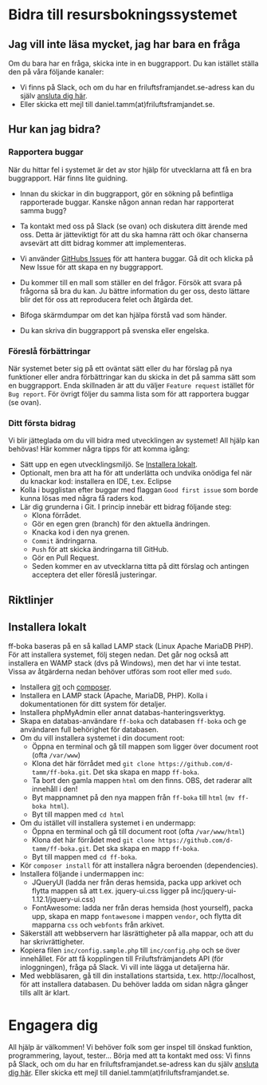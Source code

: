 # Bidra till resursbokningssystemet

## Jag vill inte läsa mycket, jag har bara en fråga
Om du bara har en fråga, skicka inte in en buggrapport. Du kan istället ställa den på våra följande kanaler:

* Vi finns på Slack, och om du har en friluftsframjandet.se-adress kan du själv 
[ansluta dig här](https://join.slack.com/t/ff-boka/signup).
* Eller skicka ett mejl till daniel.tamm(at)friluftsframjandet.se.

## Hur kan jag bidra?

### Rapportera buggar
När du hittar fel i systemet är det av stor hjälp för utvecklarna att få en bra buggrapport. Här finns lite guidning.

* Innan du skickar in din buggrapport, gör en sökning på befintliga rapporterade buggar.
Kanske någon annan redan har rapporterat samma bugg?

* Ta kontakt med oss på Slack (se ovan) och diskutera ditt ärende med oss. Detta är jätteviktigt för
  att du ska hamna rätt och ökar chanserna avsevärt att ditt bidrag kommer att implementeras.

* Vi använder [GitHubs Issues](https://github.com/d-tamm/ff-boka/issues) för att hantera buggar.
Gå dit och klicka på New Issue för att skapa en ny buggrapport.

* Du kommer till en mall som ställer en del frågor. Försök att svara på frågorna så bra du kan.
Ju bättre information du ger oss, desto lättare blir det för oss att reproducera felet och åtgärda det.

* Bifoga skärmdumpar om det kan hjälpa förstå vad som händer.

* Du kan skriva din buggrapport på svenska eller engelska.

### Föreslå förbättringar
När systemet beter sig på ett oväntat sätt eller du har förslag på nya funktioner eller andra förbättringar
kan du skicka in det på samma sätt som en buggrapport. Enda skillnaden är att du väljer `Feature request`
istället för `Bug report`. För övrigt följer du samma lista som för att rapportera buggar (se ovan).

### Ditt första bidrag
Vi blir jätteglada om du vill bidra med utvecklingen av systemet! All hjälp kan behövas!
Här kommer några tipps för att komma igång:
* Sätt upp en egen utvecklingsmiljö. Se [Installera lokalt](#installera-lokalt).
* Optionalt, men bra att ha för att underlätta och undvika onödiga fel när du knackar kod:
  installera en IDE, t.ex. Eclipse
* Kolla i bugglistan efter buggar med flaggan `Good first issue` som borde kunna lösas med några få raders kod.
* Lär dig grunderna i Git. I princip innebär ett bidrag följande steg:
  * Klona förrådet.
  * Gör en egen gren (branch) för den aktuella ändringen.
  * Knacka kod i den nya grenen.
  * `Commit` ändringarna.
  * `Push` för att skicka ändringarna till GitHub.
  * Gör en Pull Request.
  * Seden kommer en av utvecklarna titta på ditt förslag och antingen acceptera det eller föreslå justeringar.

## Riktlinjer

## Installera lokalt
ff-boka baseras på en så kallad LAMP stack (Linux Apache MariaDB PHP). För att installera systemet, följ stegen nedan.
Det går nog också att installera en WAMP stack (dvs på Windows), men det har vi inte testat.
Vissa av åtgärderna nedan behöver utföras som root eller med `sudo`.
* Installera [git](https://readwrite.com/2013/09/30/understanding-github-a-journey-for-beginners-part-1/) 
och [composer](https://getcomposer.org).
* Installera en LAMP stack (Apache, MariaDB, PHP). Kolla i dokumentationen för ditt system för detaljer.
* Installera phpMyAdmin eller annat databas-hanteringsverktyg.
* Skapa en databas-användare `ff-boka` och databasen `ff-boka` och ge användaren full behörighet för databasen.
* Om du vill installera systemet i din document root:
  * Öppna en terminal och gå till mappen som ligger över document root (ofta `/var/www`)
  * Klona det här förrådet med `git clone https://github.com/d-tamm/ff-boka.git`.
    Det ska skapa en mapp `ff-boka`.
  * Ta bort den gamla mappen `html` om den finns. OBS, det raderar allt innehåll i den!
  * Byt mappnamnet på den nya mappen från `ff-boka` till `html` (`mv ff-boka html`).
  * Byt till mappen med `cd html`
* Om du istället vill installera systemet i en undermapp:
  * Öppna en terminal och gå till document root (ofta `/var/www/html`)
  * Klona det här förrådet med `git clone https://github.com/d-tamm/ff-boka.git`.
    Det ska skapa en mapp `ff-boka`.
  * Byt till mappen med `cd ff-boka`.
* Kör `composer install` för att installera några beroenden (dependencies).
* Installera följande i undermappen inc:
  * JQueryUI (ladda ner från deras hemsida, packa upp arkivet och flytta mappen så att
    t.ex. jquery-ui.css ligger på inc/jquery-ui-1.12.1/jquery-ui.css)
  * FontAwesome: ladda ner från deras hemsida (host yourself), packa upp, skapa en mapp
    `fontawesome` i mappen `vendor`, och flytta dit mapparna `css` och `webfonts` från arkivet.
* Säkerställ att webbservern har läsrättigheter på alla mappar, och att du har skrivrättigheter.
* Kopiera filen `inc/config.sample.php` till `inc/config.php` och se över innehållet. För att få kopplingen
  till Friluftsfrämjandets API (för inloggningen), fråga på Slack. Vi vill inte lägga ut detaljerna här.
* Med webbläsaren, gå till din installations startsida, t.ex. http://localhost, för att installera
  databasen. Du behöver ladda om sidan några gånger tills allt är klart.

# Engagera dig
All hjälp är välkommen! Vi behöver folk som ger inspel till önskad funktion, programmering, layout, tester...
Börja med att ta kontakt med oss: Vi finns på Slack, och om du har en friluftsframjandet.se-adress kan du själv [ansluta dig här](https://join.slack.com/t/ff-boka/signup). Eller skicka ett mejl till daniel.tamm(at)friluftsframjandet.se.
